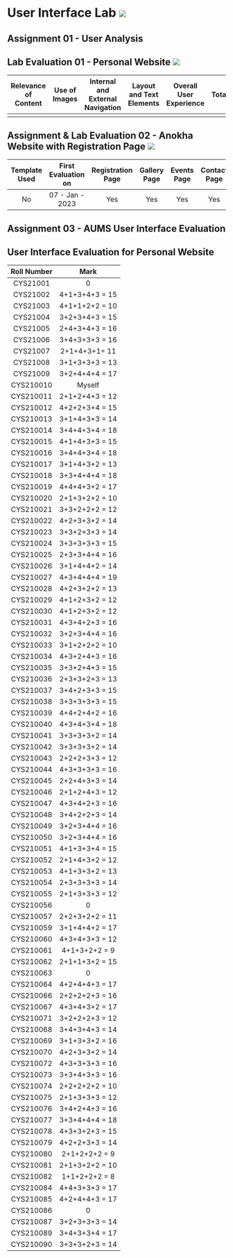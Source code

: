 # User Interface Lab ![](https://img.shields.io/badge/-Live-brightgreen)

## Assignment 01 - User Analysis 


## Lab Evaluation 01 - Personal Website ![](https://img.shields.io/badge/-Completed-brightgreen)

| Relevance of Content | Use of Images | Internal and External Navigation | Layout and Text Elements | Overall User Experience | Total | 
|:--------------------:|:-------------:|:--------------------------------:|:------------------------:|:-----------------------:|:-----:|
|                |          |                       |                       |                       |     |

## Assignment & Lab Evaluation 02 - Anokha Website with Registration Page ![](https://img.shields.io/badge/-Completed-brightgreen)

| Template Used | First Evaluation on |  Registration Page | Gallery Page | Events Page | Contact Page | Java Script | Style Guide | Best Practices | 
|:-------------:|:-------------------:|:------------------:|:------------:|:-----------:|:------------:|:-----------:|:-----------:|:--------------:|
|      No       |   07 - Jan - 2023   |         Yes        |      Yes     |      Yes    |    Yes       |  Internal   |     Yes     |       Yes      |

## Assignment 03 - AUMS User Interface Evaluation

## User Interface Evaluation for Personal Website


 |  Roll Number |     Mark        | 
 |:------------:|:--------------: |
 |   CYS21001   |  0              | 
 |   CYS21002   |  4+1+3+4+3 = 15 | 
 |   CYS21003   |  4+1+1+2+2 = 10 | 
 |   CYS21004   |  3+2+3+4+3 = 15 | 
 |   CYS21005   |  2+4+3+4+3 = 16 | 
 |   CYS21006   |  3+4+3+3+3 = 16 | 
 |   CYS21007   |  2+1+4+3+1= 11  | 
 |   CYS21008   |  3+1+3+3+3 = 13 | 
 |   CYS21009   |  3+2+4+4+4 = 17 | 
 |   CYS210010  |   Myself        | 
 |   CYS210011  |  2+1+2+4+3 = 12 | 
 |   CYS210012  |  4+2+2+3+4 = 15 | 
 |   CYS210013  |  3+1+4+3+3 = 14 | 
 |   CYS210014  |  3+4+4+3+4 = 18 | 
 |   CYS210015  |  4+1+4+3+3 = 15 | 
 |   CYS210016  |  3+4+4+3+4 = 18 | 
 |   CYS210017  |  3+1+4+3+2 = 13 | 
 |   CYS210018  |  3+3+4+4+4 = 18 | 
 |   CYS210019  |  4+4+4+3+2 = 17 | 
 |   CYS210020  |  2+1+3+2+2 = 10 | 
 |   CYS210021  |  3+3+2+2+2 = 12 | 
 |   CYS210022  |  4+2+3+3+2 = 14 | 
 |   CYS210023  |  3+3+2+3+3 = 14 | 
 |   CYS210024  |  3+3+3+3+3 = 15 | 
 |   CYS210025  |  2+3+3+4+4 = 16 | 
 |   CYS210026  |  3+1+4+4+2 = 14 | 
 |   CYS210027  |  4+3+4+4+4 = 19 | 
 |   CYS210028  |  4+2+3+2+2 = 13 | 
 |   CYS210029  |  4+1+2+3+2 = 12 | 
 |   CYS210030  |  4+1+2+3+2 = 12 | 
 |   CYS210031  |  4+3+4+2+3 = 16 | 
 |   CYS210032  |  3+2+3+4+4 = 16 | 
 |   CYS210033  |  3+1+2+2+2 = 10 | 
 |   CYS210034  |  4+3+2+4+3 = 16 | 
 |   CYS210035  |  3+3+2+4+3 = 15 | 
 |   CYS210036  |  2+3+3+2+3 = 13 | 
 |   CYS210037  |  3+4+2+3+3 = 15 | 
 |   CYS210038  |  3+3+3+3+3 = 15 | 
 |   CYS210039  |  4+4+2+4+2 = 16 | 
 |   CYS210040  |  4+3+4+3+4 = 18 | 
 |   CYS210041  |  3+3+3+3+2 = 14 | 
 |   CYS210042  |  3+3+3+3+2 = 14 | 
 |   CYS210043  |  2+2+2+3+3 = 12 | 
 |   CYS210044  |  4+3+3+3+3 = 16 | 
 |   CYS210045  |  2+2+4+3+3 = 14 | 
 |   CYS210046  |  2+1+2+4+3 = 12 | 
 |   CYS210047  |  4+3+4+2+3 = 16 | 
 |   CYS210048  |  3+4+2+2+3 = 14 | 
 |   CYS210049  |  3+2+3+4+4 = 16 | 
 |   CYS210050  |  3+2+3+4+4 = 16 | 
 |   CYS210051  |  4+1+3+3+4 = 15 |
 |   CYS210052  |  2+1+4+3+2 = 12 |
 |   CYS210053  |  4+1+3+3+2 = 13 |
 |   CYS210054  |  2+3+3+3+3 = 14 |
 |   CYS210055  |  2+1+3+3+3 = 12 |
 |   CYS210056  |  0 |
 |   CYS210057  |  2+2+3+2+2 = 11 |
 |   CYS210059  |  3+1+4+4+2 = 17 |
 |   CYS210060  |  4+3+4+3+3 = 12 |
 |   CYS210061  |  4+1+3+2+2 = 9  |
 |   CYS210062  |  2+1+1+3+2 = 15 |
 |   CYS210063  |  0 |
 |   CYS210064  |  4+2+4+4+3 = 17 |
 |   CYS210066  |  2+2+2+2+3 = 16 |
 |   CYS210067  |  4+3+4+3+2 = 17 |
 |   CYS210071  |  3+2+2+2+3 = 12 |
 |   CYS210068  |  3+4+3+4+3 = 14 |
 |   CYS210069  |  3+1+3+3+2 = 16 |
 |   CYS210070  |  4+2+3+3+2 = 14 |
 |   CYS210072  |  4+3+3+3+3 = 16 |
 |   CYS210073  |  3+3+4+3+3 = 16 |
 |   CYS210074  |  2+2+2+2+2 = 10 |
 |   CYS210075  |  2+1+3+3+3 = 12 |
 |   CYS210076  |  3+4+2+4+3 = 16 |
 |   CYS210077  |  3+3+4+4+4 = 18 |
 |   CYS210078  |  4+3+3+2+3 = 15 |
 |   CYS210079  |  4+2+2+3+3 = 14 |
 |   CYS210080  |  2+1+2+2+2 = 9  | 
 |   CYS210081  |  2+1+3+2+2 = 10 |
 |   CYS210082  |  1+1+2+2+2 = 8  | 
 |   CYS210084  |  4+4+3+3+3 = 17 |
 |   CYS210085  |  4+2+4+4+3 = 17 |
 |   CYS210086  |  0 |
 |   CYS210087  |  3+2+3+3+3 = 14 |
 |   CYS210089  |  3+4+3+3+4 = 17 |
 |   CYS210090  |  3+3+3+2+3 = 14 |

